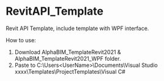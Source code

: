 # RevitAPI_Template
Revit API Template, include template with WPF interface.

How to use: 
1. Download AlphaBIM_TemplateRevit2021 & AlphaBIM_TemplateRevit2021_WPF folder.
2. Paste to C:\Users\<UserName>\Documents\Visual Studio xxxx\Templates\ProjectTemplates\Visual C#
